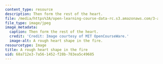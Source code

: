 ```yaml
---
content_type: resource
description: Then form the rest of the heart.
file: /media/https%3A/open-learning-course-data-rc.s3.amazonaws.com/3-a04-modern-blacksmithing-and-physical-metallurgy-fall-2008/68a712e37a561452f28b783ea5c49685_123.jpg
file_type: image/jpeg
image_metadata:
  caption: Then form the rest of the heart.
  credit: 'Credit: Image courtesy of MIT OpenCourseWare.'
  image-alt: A rough heart shape in the fire.
resourcetype: Image
title: A rough heart shape in the fire
uid: 68a712e3-7a56-1452-f28b-783ea5c49685
---
```

